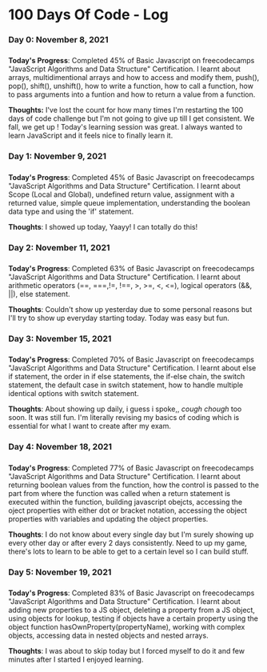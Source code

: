 # 100 Days Of Code - Log

<!--### Day 0: October 24, 2021
#####

**Today's Progress**: Finished building the "Technical Document" project for the freecodecamp "Responsive Web Design" certification. Also, started working on the "Portfolio' project. I managed to fulfill all the user stories and now all I have to do is design the page well so it's presentable.

**Thoughts:** I'm struggling with center aligning the content vertically and horizontally but I'll figure it out once and for all tomorrow. I had started this certification at the start of my final semester and then I had to drop everything mid way because "final semester". Now that that's out of the way I'm glad I picked it up again. Although I do need to brush a few concepts which I will do tomorrow since I'll be starting with Javascript the day after. I have been WAITING to get started with it for quite a while and now that it's finally going to happen the day after I'm just super excited !

**Link to work:** [Technical Documentation](https://codepen.io/caffeineproof/pen/abyvXvO)


### Day 1: October 25, 2021
#####

**Today's Progress**: Finished the final project for the "Responsive Web Design" Certification. I learned the simplest technique to center align horizontally and vertically  Using the following:

        display: flex;        
        justify-content: center;        
        align-items: center;
        
I also learned about,

        scroll-padding-top: 100px;
     
so I can avoid the headings from being cut off when I click on a link that takes me to a particular section in the page.

**Thoughts**: It took me really~ long to obtain this certification but I finally did it and it feels really good ! Finally, I'll be starting with JavaScript tomorrow ! I'm going to reward myself with an episode of "Blue Period" and then continue studying for my exam.

**Link to work**: [Personal Portfolio Webpage](https://codepen.io/caffeineproof/pen/MWvJVxx?editors=1100)


### Day 2: October 28, 2021
#####

**Today's Progress**: 14% progress on Basic JavaScript under JavaScript Algorithms and Data Structures Certification.

**Thoughts:** I am a CS graduate and I know some basics but I'm making notes of everything so my progress is slow. I love learning this way rather than at college. We just skimmed thourgh JavaScript without proper order and just for the sake of completing the syllabus. Though for the project I managed to make a Pomodoro Timer with the crumbs of JavaScript I understood and with help of YouTube tutorials. At the end of this I really want to be able to make one on my own along with other projects.



### Day 3: October 31, 2021
#####

**Today's Progress**: 22% progress on Basic JavaScript under JavaScript Algorithms and Data Structures Certification.

**Thoughts:** For a few days I'm going to focus on showing up rather than how much I manage to complete since i'm dealing with a lot of inconsistencies. I really need to do something about it. It's best to take small steps at a time.


### Day 4: November 1, 2021
#####

**Today's Progress**: 34% progress on Basic JavaScript under JavaScript Algorithms and Data Structures Certification. Learned all about concatenatig strings and accessing letters at various positons in the string and how to find the length of the string. Also learnt that a particular letter in the string cannot be altered but you can assign a whole new string to a variable.

**Thoughts:** It was fun! Today I did feel like showing up and it felt nice. The real test is when I don't feel like showing up.-->


### Day 0: November 8, 2021
#####

**Today's Progress**: Completed 45% of Basic Javascript on freecodecamps "JavaScript Algorithms and Data Structure" Certification. I learnt about arrays, multidimentional arrays and how to access and modify them, push(), pop(), shift(), unshift(), how to write a function, how to call a function, how to pass arguments into a funtion and how to return a value from a function.

**Thoughts:** I've lost the count for how many times I'm restarting the 100 days of code challenge but I'm not going to give up till I get consistent. We fall, we get up ! Today's learning session was great. I always wanted to learn JavaScript and it feels nice to finally learn it.


### Day 1: November 9, 2021
#####

**Today's Progress**: Completed 45% of Basic Javascript on freecodecamps "JavaScript Algorithms and Data Structure" Certification. I learnt about Scope (Local and Global), undefined return value, assignment with a returned value, simple queue implementation, understanding the boolean data type and using the 'if' statement. 

**Thoughts**: I showed up today, Yaayy! I can totally do this!


### Day 2: November 11, 2021
#####

**Today's Progress**: Completed 63% of Basic Javascript on freecodecamps "JavaScript Algorithms and Data Structure" Certification. I learnt about arithmetic operators (==, ===,!=, !==, >, >=, <, <=), logical operators (&&, ||), else statement.

**Thoughts**: Couldn't show up yesterday due to some personal reasons but I'll try to show up everyday starting today. Today was easy but fun.


### Day 3: November 15, 2021
#####

**Today's Progress**: Completed 70% of Basic Javascript on freecodecamps "JavaScript Algorithms and Data Structure" Certification. I learnt about else if statement, the order in if else statements, the if-else chain, the switch statement, the default case in switch statement, how to handle multiple identical options with switch statement.

**Thoughts**: About showing up daily, i guess i spoke,, *cough chough* too soon. It was still fun. I'm literally revising my basics of coding which is essential for what I want to create after my exam.


### Day 4: November 18, 2021
#####

**Today's Progress**: Completed 77% of Basic Javascript on freecodecamps "JavaScript Algorithms and Data Structure" Certification. I learnt about returning boolean values from the function, how the control is passed to the part from where the function was called when a return statement is executed within the function, building javascript obejcts, accessing the oject properties with either dot or bracket notation, accessing the object properties with variables and updating the object properties. 

**Thoughts**: I do not know about every single day but I'm surely showing up every other day or after every 2 days consistently. Need to up my game, there's lots to learn to be able to get to a certain level so I can build stuff.


### Day 5: November 19, 2021
#####

**Today's Progress**: Completed 83% of Basic Javascript on freecodecamps "JavaScript Algorithms and Data Structure" Certification. I learnt about adding new properties to a JS object, deleting a property from a JS object, using objects for lookup, testing if objects have a certain property using the object function hasOwnProperty(propertyName), working with complex objects, accessing data in nested objects and nested arrays. 

**Thoughts**: I was about to skip today but I forced myself to do it and few minutes after I started I enjoyed learning.

<!--### Day 1: June 27, Monday

**Today's Progress**: I've gone through many exercises on FreeCodeCamp.

**Thoughts** I've recently started coding, and it's a great feeling when I finally solve an algorithm challenge after a lot of attempts and hours spent.

**Link(s) to work**
1. [Find the Longest Word in a String](https://www.freecodecamp.com/challenges/find-the-longest-word-in-a-string)
2. [Title Case a Sentence](https://www.freecodecamp.com/challenges/title-case-a-sentence)-->
